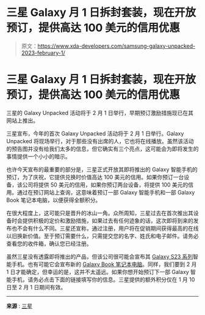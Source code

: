 # 三星 Galaxy 月 1 日拆封套装，现在开放预订，提供高达 100 美元的信用优惠

> 原文：<https://www.xda-developers.com/samsung-galaxy-unpacked-2023-february-1/>

# 三星 Galaxy 月 1 日拆封套装，现在开放预订，提供高达 100 美元的信用优惠

三星的 Galaxy Unpacked 活动将于 2 月 1 日举行，早期预订激励措施现已在其网站上推出。

三星宣布，今年的首次 Galaxy Unpacked 活动将于 2 月 1 日举行。Galaxy Unpacked 将现场举行，对于那些没有出席的人，它也将在线播放。虽然该活动的预告图并没有给我们太多的信息，但它确实有三个亮点，这可能会为即将发生的事情提供一个小小的暗示。

也许今天宣布的最重要的部分是，三星正式开放其即将推出的 Galaxy 智能手机的预订，为了庆祝，它提供兑换时价值高达 100 美元的信用。如果你预订一台设备，该公司将提供 50 美元的信用，如果你预订两台设备，将提供 100 美元的信用。通过在预订网站上查询，这意味着预订一部 Galaxy 智能手机和一部 Galaxy Book 笔记本电脑，以便获得全额积分。

在很大程度上，这可能只是晋升的冰山一角。众所周知，三星过去在首次推出其设备时会提供积极的定价和激励措施，如果过去有任何迹象的话，这次即将到来的发布也不会有什么不同。三星还宣称，通过注册，用户将在促销期间获得最高的在线以旧换新价值。至于预订需要什么，只需提交您的名字、姓氏和电子邮件。请务必查看您的收件箱，确认您已经注册。

虽然三星没有透露即将推出的产品，但该公司很可能会宣布其 [Galaxy S23 系列](https://www.xda-developers.com/samsung-galaxy-s23/)智能手机。也有可能它会宣布新的 [Galaxy Book 笔记本电脑](https://www.xda-developers.com/samsung-new-galaxy-book-laptops-in-2023/)。同样，我们要到 2 月 1 日才能确定，但幸运的是，这并不太遥远。如果你想开始预订下一部 Galaxy 智能手机，请务必点击下面的链接填写你的信息。三星提供的额外积分仅在 1 月 10 日至 2 月 1 日期间有效。

* * *

**来源** : [三星](https://shop-links.co/link/?exclusive=1&publisher_slug=xda&article_name=Samsung+Galaxy+Unpacked+set+for+February+1%2C+reservations+now+open+with+up+to+%24100+credit+offer&article_url=https%3A%2F%2Fwww.xda-developers.com%2Fsamsung-galaxy-unpacked-2023-february-1%2F&u1=UUxdaUeUpU1001634&url=https%3A%2F%2Fwww.samsung.com%2Fus%2Fsmartphones%2Fthe-next-galaxy%2Freserve%2F)